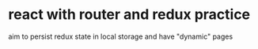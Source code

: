 # react with router and redux practice

aim to persist redux state in local storage and have "dynamic" pages